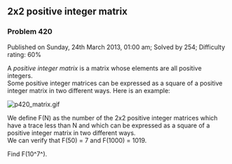 2x2 positive integer matrix
---------------------------

### Problem 420

Published on Sunday, 24th March 2013, 01:00 am; Solved by 254;
Difficulty rating: 60%

A *positive integer matrix* is a matrix whose elements are all positive
integers.\
 Some positive integer matrices can be expressed as a square of a
positive integer matrix in two different ways. Here is an example:

![p420\_matrix.gif](project/images/p420_matrix.gif)

We define F(N) as the number of the 2x2 positive integer matrices which
have a trace less than N and which can be expressed as a square of a
positive integer matrix in two different ways.\
 We can verify that F(50) = 7 and F(1000) = 1019.

Find F(10^7^).
